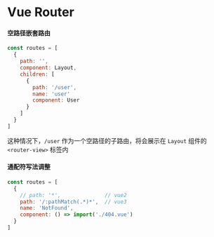 # Vue Router

#### 空路径嵌套路由
```js
const routes = [
  {
    path: '',
    component: Layout,
    children: [
      {
        path: '/user',
        name: 'user'
        component: User
      }
    ]
  }
]
```
这种情况下，`/user` 作为一个空路径的子路由，将会展示在 `Layout` 组件的 `<router-view>` 标签内

#### 通配符写法调整
```js
const routes = [
  {
    // path: '*',              // vue2
    path: '/:pathMatch(.*)*',  // vue3
    name: 'NotFound',
    component: () => import('./404.vue')
  }
]
